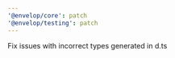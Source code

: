 ```yaml
---
'@envelop/core': patch
'@envelop/testing': patch
---
```


Fix issues with incorrect types generated in d.ts
